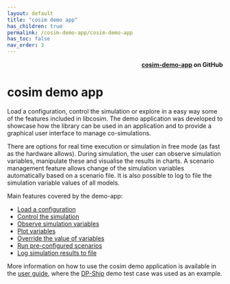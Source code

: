 ```yaml
---
layout: default
title: "cosim demo app"
has_children: true
permalink: /cosim-demo-app/cosim-demo-app
has_toc: false
nav_order: 3
---
```


<div style="text-align: right">
    <b>
        <a href="https://github.com/open-simulation-platform/cosim-demo-app">cosim-demo-app</a>
        on GitHub
    </b>
</div>

# cosim demo app

Load a configuration, control the simulation or explore in a easy way some of the features included in libcosim. The demo application was developed to showcase how the library can be used in an application and to provide a graphical user interface to manage co-simulations. 

There are options for real time execution or simulation in free mode (as fast as the hardware allows). During simulation, the user can observe simulation variables, manipulate these and visualise the results in charts. 
A scenario management feature allows change of the simulation variables automatically based on a scenario file. It is also possible to log to file the simulation variable values of all models.

Main features covered by the demo-app:
- [Load a configuration](./user-guide#load-a-configuration)
- [Control the simulation](./user-guide#simulation-control)
- [Observe simulation variables](./user-guide#observe-models-and-variables)
- [Plot variables](./user-guide#plot-variables)
- [Override the value of variables](./user-guide#override-variable-values)
- [Run pre-configured scenarios](./user-guide#run-scenarios)
- [Log simulation results to file](./user-guide#log-simulation-results)

More information on how to use the cosim demo application is available in the [user guide](./user-guide), where the [DP-Ship](./DPShip) demo test case was used as an example.
